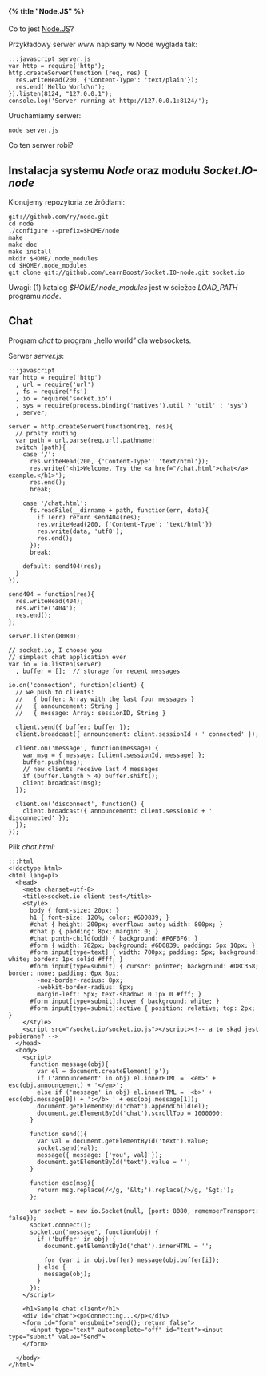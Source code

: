 #### {% title "Node.JS" %}

Co to jest [Node.JS]()?

Przykładowy serwer www napisany w Node wyglada tak:

    :::javascript server.js
    var http = require('http');
    http.createServer(function (req, res) {
      res.writeHead(200, {'Content-Type': 'text/plain'});
      res.end('Hello World\n');
    }).listen(8124, "127.0.0.1");
    console.log('Server running at http://127.0.0.1:8124/');

Uruchamiamy serwer:

    node server.js

Co ten serwer robi?


## Instalacja systemu *Node* oraz modułu *Socket.IO-node*

Klonujemy repozytoria ze źródłami:

    git://github.com/ry/node.git
    cd node
    ./configure --prefix=$HOME/node
    make
    make doc
    make install
    mkdir $HOME/.node_modules
    cd $HOME/.node_modules
    git clone git://github.com/LearnBoost/Socket.IO-node.git socket.io

Uwagi: (1) katalog *$HOME/.node_modules* jest w ścieżce *LOAD_PATH*
programu *node*.


## Chat

Program *chat* to program „hello world” dla websockets.

Serwer *server.js*:

    :::javascript
    var http = require('http')
      , url = require('url')
      , fs = require('fs')
      , io = require('socket.io')
      , sys = require(process.binding('natives').util ? 'util' : 'sys')
      , server;

    server = http.createServer(function(req, res){
      // prosty routing
      var path = url.parse(req.url).pathname;
      switch (path){
        case '/':
          res.writeHead(200, {'Content-Type': 'text/html'});
          res.write('<h1>Welcome. Try the <a href="/chat.html">chat</a> example.</h1>');
          res.end();
          break;

        case '/chat.html':
          fs.readFile(__dirname + path, function(err, data){
            if (err) return send404(res);
            res.writeHead(200, {'Content-Type': 'text/html'})
            res.write(data, 'utf8');
            res.end();
          });
          break;

        default: send404(res);
      }
    }),

    send404 = function(res){
      res.writeHead(404);
      res.write('404');
      res.end();
    };

    server.listen(8080);

    // socket.io, I choose you
    // simplest chat application ever
    var io = io.listen(server)
      , buffer = [];  // storage for recent messages

    io.on('connection', function(client) {
      // we push to clients:
      //   { buffer: Array with the last four messages }
      //   { announcement: String }
      //   { message: Array: sessionID, String }

      client.send({ buffer: buffer });
      client.broadcast({ announcement: client.sessionId + ' connected' });

      client.on('message', function(message) {
        var msg = { message: [client.sessionId, message] };
        buffer.push(msg);
        // new clients receive last 4 messages
        if (buffer.length > 4) buffer.shift();
        client.broadcast(msg);
      });

      client.on('disconnect', function() {
        client.broadcast({ announcement: client.sessionId + ' disconnected' });
      });
    });

Plik *chat.html*:

    :::html
    <!doctype html>
    <html lang=pl>
      <head>
        <meta charset=utf-8>
        <title>socket.io client test</title>
        <style>
          body { font-size: 20px; }
          h1 { font-size: 120%; color: #6D0839; }
          #chat { height: 200px; overflow: auto; width: 800px; }
          #chat p { padding: 8px; margin: 0; }
          #chat p:nth-child(odd) { background: #F6F6F6; }
          #form { width: 782px; background: #6D0839; padding: 5px 10px; }
          #form input[type=text] { width: 700px; padding: 5px; background: white; border: 1px solid #fff; }
          #form input[type=submit] { cursor: pointer; background: #D8C358; border: none; padding: 6px 8px;
            -moz-border-radius: 8px;
            -webkit-border-radius: 8px;
            margin-left: 5px; text-shadow: 0 1px 0 #fff; }
          #form input[type=submit]:hover { background: white; }
          #form input[type=submit]:active { position: relative; top: 2px; }
        </style>
        <script src="/socket.io/socket.io.js"></script><!-- a to skąd jest pobierane? -->
      </head>
      <body>
        <script>
          function message(obj){
            var el = document.createElement('p');
            if ('announcement' in obj) el.innerHTML = '<em>' + esc(obj.announcement) + '</em>';
            else if ('message' in obj) el.innerHTML = '<b>' + esc(obj.message[0]) + ':</b> ' + esc(obj.message[1]);
            document.getElementById('chat').appendChild(el);
            document.getElementById('chat').scrollTop = 1000000;
          }

          function send(){
            var val = document.getElementById('text').value;
            socket.send(val);
            message({ message: ['you', val] });
            document.getElementById('text').value = '';
          }

          function esc(msg){
            return msg.replace(/</g, '&lt;').replace(/>/g, '&gt;');
          };

          var socket = new io.Socket(null, {port: 8080, rememberTransport: false});
          socket.connect();
          socket.on('message', function(obj) {
            if ('buffer' in obj) {
              document.getElementById('chat').innerHTML = '';

              for (var i in obj.buffer) message(obj.buffer[i]);
            } else {
              message(obj);
            }
          });
        </script>

        <h1>Sample chat client</h1>
        <div id="chat"><p>Connecting...</p></div>
        <form id="form" onsubmit="send(); return false">
          <input type="text" autocomplete="off" id="text"><input type="submit" value="Send">
        </form>

      </body>
    </html>
